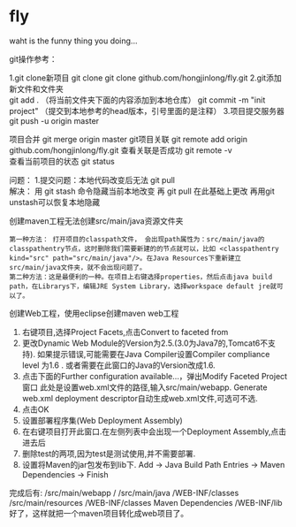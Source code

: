 # fly


waht is the funny thing you doing...



git操作参考：


1.git clone新项目		git clone git clone github.com/hongjinlong/fly.git
2.git添加新文件和文件夹	
					git add .  （将当前文件夹下面的内容添加到本地仓库）
					git commit -m "init project" （提交到本地参考的head版本，引号里面的是注释）
3.项目提交服务器			git push -u origin master


项目合并			git merge origin master
git项目关联		git remote add origin github.com/hongjinlong/fly.git
查看关联是否成功		git remote -v		
查看当前项目的状态	git status		

问题：
1.提交问题：本地代码改变后无法 git pull	
	解决： 用 git stash 命令隐藏当前本地改变	再 git pull 在此基础上更改 
	再用git unstash可以恢复本地隐藏
	
	
	
	
创建maven工程无法创建src/main/java资源文件夹
  
  	第一种方法： 打开项目的classpath文件， 会出现path属性为：src/main/java的classpathentry节点，这时删除我们需要新建的的节点就可以，比如 <classpathentry kind="src" path="src/main/java"/>。在Java Resources下重新建立src/main/java文件夹，就不会出现问题了。
  	第二种方法：这是最便利的一种。在项目上右键选择properties，然后点击java build path，在Librarys下，编辑JRE System Library，选择workspace default jre就可以了。
	
	
	
创建Web工程，使用eclipse创建maven web工程 

1.
	右键项目,选择Project Facets,点击Convert to faceted from 
2.
	更改Dynamic Web Module的Version为2.5.(3.0为Java7的,Tomcat6不支持). 
	如果提示错误,可能需要在Java Compiler设置Compiler compliance level 为1.6 .
	或者需要在此窗口的Java的Version改成1.6. 
3.
	点击下面的Further configuration available…，弹出Modify Faceted Project窗口 
	此处是设置web.xml文件的路径,输入src/main/webapp. 
	Generate web.xml deployment descriptor自动生成web.xml文件,可选可不选. 
4.
	点击OK 
5.
	设置部署程序集(Web Deployment Assembly) 
6.
	在右键项目打开此窗口.在左侧列表中会出现一个Deployment Assembly,点击进去后 
7.
	删除test的两项,因为test是测试使用,并不需要部署.
8.
	设置将Maven的jar包发布到lib下. 
	Add -> Java Build Path Entries -> Maven Dependencies -> Finish 

完成后有: 
/src/main/webapp    / 
/src/main/java      /WEB-INF/classes 
/src/main/resources /WEB-INF/classes 
Maven Dependencies  /WEB-INF/lib 
好了，这样就把一个maven项目转化成web项目了。
	
	